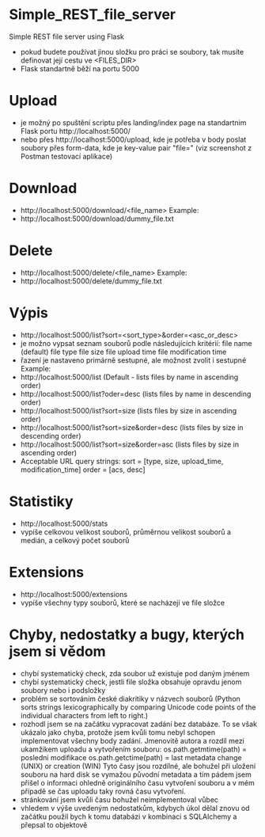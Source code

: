 # Simple_REST_file_server
Simple REST file server using Flask

- pokud budete používat jinou složku pro práci se soubory, tak musíte definovat její cestu ve <FILES_DIR>
- Flask standartně běží na portu 5000
 
# Upload
- je možný po spuštění scriptu přes landing/index page na standartnim Flask portu http://localhost:5000/
- nebo přes http://localhost:5000/upload, kde je potřeba v body poslat soubory přes form-data, kde je key-value pair "file=<soubory nebo soubory>" (viz screenshot z Postman testovací aplikace)
# Download
- http://localhost:5000/download/<file_name>
Example:
- http://localhost:5000/download/dummy_file.txt
# Delete
- http://localhost:5000/delete/<file_name>
Example:
- http://localhost:5000/delete/dummy_file.txt
# Výpis
- http://localhost:5000/list?sort=<sort_type>&order=<asc_or_desc>
- je možno vypsat seznam souborů podle následujících kritérií:
    file name (default)
    file type
    file size
    file upload time
    file modification time
- řazení je nastaveno primárně sestupné, ale možnost zvolit i sestupné
Example:
- http://localhost:5000/list (Default - lists files by name in ascending order)
- http://localhost:5000/list?oder=desc (lists files by name in descending order)
- http://localhost:5000/list?sort=size (lists files by size in ascending order)
- http://localhost:5000/list?sort=size&order=desc (lists files by size in descending order)
- http://localhost:5000/list?sort=size&order=asc (lists files by size in ascending order)
- Acceptable URL query strings:
    sort = [type, size, upload_time, modification_time]
    order = [acs, desc]

# Statistiky
- http://localhost:5000/stats
- vypíše celkovou velikost souborů, průměrnou velikost souborů a medián, a celkový počet souborů

# Extensions
- http://localhost:5000/extensions
- vypíše všechny typy souborů, které se nacházejí ve file složce

# Chyby, nedostatky a bugy, kterých jsem si vědom
- chybí systematický check, zda soubor už existuje pod daným jménem
- chybí systematický check, jestli file složka obsahuje opravdu jenom soubory nebo i podsložky
- problém se sortováním české diakritiky v názvech souborů (Python sorts strings lexicographically by comparing Unicode code points of the individual characters from left to right.)
- rozhodl jsem se na začátku vypracovat zadání bez databáze. To se však ukázalo jako chyba, protože jsem kvůli tomu nebyl schopen implementovat všechny body zadání. Jmenovitě autora a rozdíl mezi ukamžikem uploadu a vytvořením souboru:
os.path.getmtime(path) = posledni modifikace
os.path.getctime(path) = last metadata change (UNIX) or creation (WIN)
Tyto časy jsou rozdílné, ale bohužel při uložení souboru na hard disk se vymažou původní metadata a tím pádem jsem přišel o informaci ohledně originálního času vytvoření souboru a v mém případě se čas uploadu taky rovná času vytvoření.
- stránkování jsem kvůli času bohužel neimplementoval vůbec
- vhledem v výše uvedeným nedostatkům, kdybych úkol dělal znovu od začátku použil bych k tomu databázi v kombinaci s SQLAlchemy a přepsal to objektově


